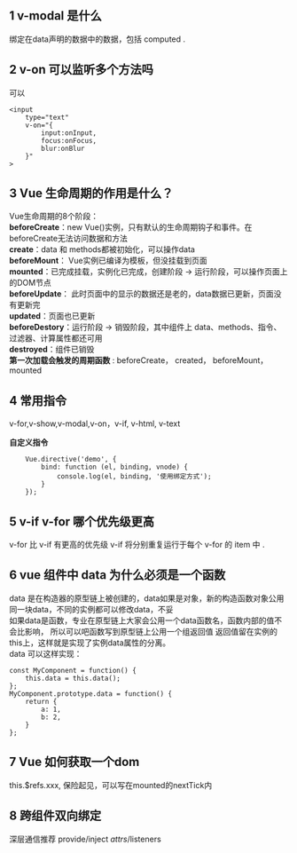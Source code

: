 ## 1 v-modal 是什么
绑定在data声明的数据中的数据，包括 computed . 
## 2 v-on 可以监听多个方法吗
可以
```
<input
    type="text"
    v-on="{
        input:onInput,
        focus:onFocus,
        blur:onBlur
    }"
>
```

## 3 Vue 生命周期的作用是什么？

Vue生命周期的8个阶段： <br >
**beforeCreate**：new Vue()实例，只有默认的生命周期钩子和事件。在beforeCreate无法访问数据和方法 <br >
**create**：data 和 methods都被初始化，可以操作data <br>
**beforeMount**： Vue实例已编译为模板，但没挂载到页面 <br >
**mounted**：已完成挂载，实例化已完成，创建阶段 -> 运行阶段，可以操作页面上的DOM节点 <br >
**beforeUpdate**： 此时页面中的显示的数据还是老的，data数据已更新，页面没有更新完 <br >
**updated**：页面也已更新 <br >
**beforeDestory**：运行阶段 -> 销毁阶段，其中组件上 data、methods、指令、过滤器、计算属性都还可用 <br >
**destroyed**：组件已销毁 <br >
**第一次加载会触发的周期函数** : beforeCreate， created， beforeMount， mounted <br >

## 4 常用指令
v-for,v-show,v-modal,v-on，v-if, v-html, v-text <br >

**自定义指令** <br >
```
    Vue.directive('demo', {
        bind: function (el, binding, vnode) {
            console.log(el, binding, '使用绑定方式');
        }
    });
```

## 5 v-if v-for 哪个优先级更高
v-for 比 v-if 有更高的优先级 v-if 将分别重复运行于每个 v-for 的 item 中 .<br >

## 6 vue 组件中 data 为什么必须是一个函数
data 是在构造器的原型链上被创建的，data如果是对象，新的构造函数对象公用同一块data，不同的实例都可以修改data，不妥 <br >
如果data是函数，专业在原型链上大家会公用一个data函数名，函数内部的值不会比影响， 所以可以吧函数写到原型链上公用一个组返回值
返回值留在实例的this上，这样就是实现了实例data属性的分离。 <br >
data 可以这样实现：
```
const MyComponent = function() {
    this.data = this.data();
};
MyComponent.prototype.data = function() {
    return {
        a: 1,
        b: 2,
    }
};

```

## 7 Vue 如何获取一个dom
this.$refs.xxx, 保险起见，可以写在mounted的nextTick内

## 8 跨组件双向绑定
深层通信推荐  provide/inject  $attrs/$listeners

## 
